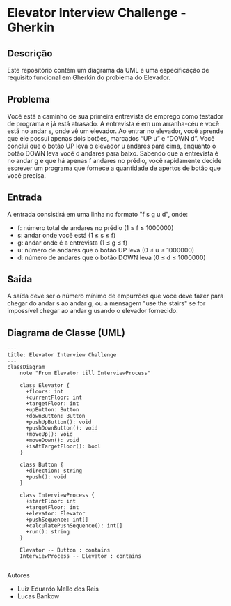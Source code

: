 # Elevator Interview Challenge - Gherkin

## Descrição

Este repositório contém um diagrama da UML e uma especificação de requisito funcional em Gherkin do problema do Elevador.

## Problema

Você está a caminho de sua primeira entrevista de emprego como testador de programa e já está atrasado. A entrevista é em um arranha-céu e você está no andar s, onde vê um elevador. Ao entrar no elevador, você aprende que ele possui apenas dois botões, marcados “UP u” e “DOWN d”. Você conclui que o botão UP leva o elevador u andares para cima, enquanto o botão DOWN leva você d andares para baixo. Sabendo que a entrevista é no andar g e que há apenas f andares no prédio, você rapidamente decide escrever um programa que fornece a quantidade de apertos de botão que você precisa.

## Entrada

A entrada consistirá em uma linha no formato "f s g u d", onde:
- f: número total de andares no prédio (1 ≤ f ≤ 1000000)
- s: andar onde você está (1 ≤ s ≤ f)
- g: andar onde é a entrevista (1 ≤ g ≤ f)
- u: número de andares que o botão UP leva (0 ≤ u ≤ 1000000)
- d: número de andares que o botão DOWN leva (0 ≤ d ≤ 1000000)

## Saída

A saída deve ser o número mínimo de empurrões que você deve fazer para chegar do andar s ao andar g, ou a mensagem "use the stairs" se for impossível chegar ao andar g usando o elevador fornecido.

## Diagrama de Classe (UML)

```mermaid
---
title: Elevator Interview Challenge
---
classDiagram
    note "From Elevator till InterviewProcess"

    class Elevator {
      +floors: int
      +currentFloor: int
      +targetFloor: int
      +upButton: Button
      +downButton: Button
      +pushUpButton(): void
      +pushDownButton(): void
      +moveUp(): void
      +moveDown(): void
      +isAtTargetFloor(): bool
    }

    class Button {
      +direction: string
      +push(): void
    }

    class InterviewProcess {
      +startFloor: int
      +targetFloor: int
      +elevator: Elevator
      +pushSequence: int[]
      +calculatePushSequence(): int[]
      +run(): string
    }

    Elevator -- Button : contains
    InterviewProcess -- Elevator : contains


```

Autores
- Luiz Eduardo Mello dos Reis
- Lucas Bankow
